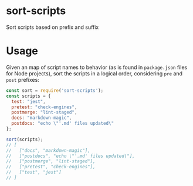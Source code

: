 # sort-scripts
Sort scripts based on prefix and suffix

# Usage

Given an map of script names to behavior (as is found in `package.json` files for Node projects), sort the scripts in a logical order, considering `pre` and `post` prefixes:

```js
const sort = require('sort-scripts');
const scripts = {
  test: "jest",
  pretest: "check-engines",
  postmerge: "lint-staged",
  docs: "markdown-magic",
  postdocs: "echo \"'.md' files updated\"
};

sort(scripts);
// [
//   ["docs", "markdown-magic"], 
//   ["postdocs", "echo \"'.md' files updated\"],
//   ["postmerge", "lint-staged"],
//   ["pretest", "check-engines"],
//   ["test", "jest"]
// ]
```
